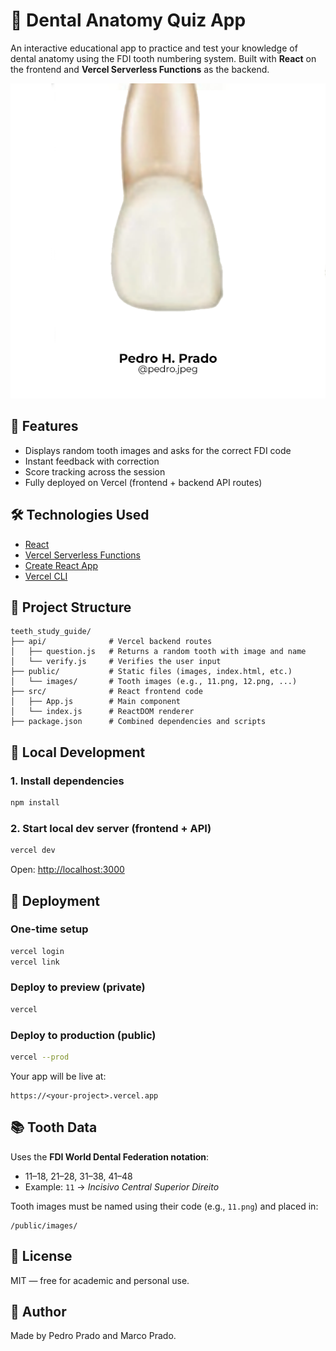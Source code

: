 # 🦷 Dental Anatomy Quiz App

An interactive educational app to practice and test your knowledge of dental anatomy using the FDI tooth numbering system. Built with **React** on the frontend and **Vercel Serverless Functions** as the backend.

![screenshot](public/images/11.png)

## 🚀 Features

- Displays random tooth images and asks for the correct FDI code
- Instant feedback with correction
- Score tracking across the session
- Fully deployed on Vercel (frontend + backend API routes)

## 🛠 Technologies Used

- [React](https://reactjs.org/)
- [Vercel Serverless Functions](https://vercel.com/docs/functions)
- [Create React App](https://create-react-app.dev/)
- [Vercel CLI](https://vercel.com/docs/cli)

## 📁 Project Structure

```
teeth_study_guide/
├── api/              # Vercel backend routes
│   ├── question.js   # Returns a random tooth with image and name
│   └── verify.js     # Verifies the user input
├── public/           # Static files (images, index.html, etc.)
│   └── images/       # Tooth images (e.g., 11.png, 12.png, ...)
├── src/              # React frontend code
│   ├── App.js        # Main component
│   └── index.js      # ReactDOM renderer
├── package.json      # Combined dependencies and scripts
```

## 🧪 Local Development

### 1. Install dependencies

```bash
npm install
```

### 2. Start local dev server (frontend + API)

```bash
vercel dev
```

Open: [http://localhost:3000](http://localhost:3000)

## 🚀 Deployment

### One-time setup

```bash
vercel login
vercel link
```

### Deploy to preview (private)

```bash
vercel
```

### Deploy to production (public)

```bash
vercel --prod
```

Your app will be live at:

```
https://<your-project>.vercel.app
```

## 📚 Tooth Data

Uses the **FDI World Dental Federation notation**:
- 11–18, 21–28, 31–38, 41–48
- Example: `11` → *Incisivo Central Superior Direito*

Tooth images must be named using their code (e.g., `11.png`) and placed in:

```
/public/images/
```

## 📜 License

MIT — free for academic and personal use.

## 🙌 Author

Made by Pedro Prado and Marco Prado.
